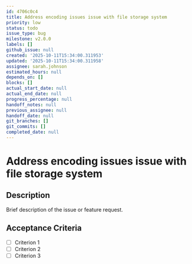 ```yaml
---
id: 4706c0c4
title: Address encoding issues issue with file storage system
priority: low
status: todo
issue_type: bug
milestone: v2.0.0
labels: []
github_issue: null
created: '2025-10-11T15:34:00.311953'
updated: '2025-10-11T15:34:00.311958'
assignee: sarah.johnson
estimated_hours: null
depends_on: []
blocks: []
actual_start_date: null
actual_end_date: null
progress_percentage: null
handoff_notes: null
previous_assignee: null
handoff_date: null
git_branches: []
git_commits: []
completed_date: null
---
```


# Address encoding issues issue with file storage system

## Description

Brief description of the issue or feature request.

## Acceptance Criteria

- [ ] Criterion 1
- [ ] Criterion 2
- [ ] Criterion 3